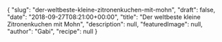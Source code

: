 {
    "slug": "der-weltbeste-kleine-zitronenkuchen-mit-mohn",
    "draft": false,
    "date": "2018-09-27T08:21:00+00:00",
    "title": "Der weltbeste kleine Zitronenkuchen mit Mohn",
    "description": null,
    "featuredImage": null,
    "author": "Gabi",
    "recipe": null
}

